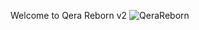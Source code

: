 Welcome to Qera Reborn
v2
![QeraReborn](https://github.com/user-attachments/assets/7812ed8a-67a6-4691-831d-bfb98ddb8727)
